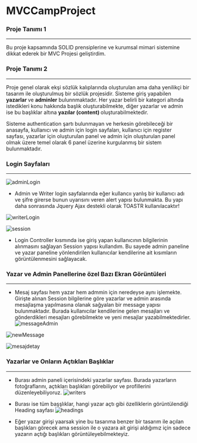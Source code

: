# MVCCampProject
### Proje Tanımı 1
<hr>
Bu proje kapsamında SOLID prensiplerine ve kurumsal mimari sistemine dikkat ederek bir MVC Projesi geliştirdim. 

### Proje Tanımı 2
<hr>

Proje genel olarak ekşi sözlük kalıplarında oluşturulan ama daha yenilikçi bir tasarım ile oluşturulmuş bir sözlük projesidir. Sisteme giriş yapabilen <b> yazarlar </b> ve <b>adminler</b> bulunnmaktadır. Her yazar belirli bir kategori altında istedikleri konu hakkında başlık oluşturabilmekte, diğer yazarlar ve admin ise bu başlıklar altına <b>yazılar (content) </b> oluşturabilmektedir.

Sisteme authentication şartı bulunmayan ve herkesin görebileceği bir anasayfa, kullanıcı ve admin için login sayfaları, kullanıcı için register sayfası, yazarlar için oluşturulan panel ve admin için oluşturulan panel olmak üzere temel olarak 6 panel üzerine kurgulanmış bir sistem bulunmaktadır. 

### Login Sayfaları 
<hr>

![adminLogin](https://user-images.githubusercontent.com/54038172/134563521-6028ad25-9819-4226-b53e-6aa66a36d64d.png)

* Admin ve Writer login sayfalarında eğer kullancıı yanlış bir kullanıcı adı ve şifre girerse bunun uyarısını veren alert yapısı bulunmakta. Bu yapı daha sonrasında Jquery Ajax destekli olarak TOASTR kullanılacaktır! 

![writerLogin](https://user-images.githubusercontent.com/54038172/134557203-8ba94141-1d58-485e-80f4-5db9e23cba8b.PNG)

![session](https://user-images.githubusercontent.com/54038172/134557229-1d10b0b7-7fe0-473e-940a-e85307579e21.PNG)
* Login Controller kısmında ise giriş yapan kullanıcının bilgilerinin alınmasını sağlayan Session yapısı kullandım. Bu sayede admin paneline ve yazar paneline yönlendirilen kullanıcılar kendilerine ait kısımların görüntülenmesini sağlayacak.

### Yazar ve Admin Panellerine özel Bazı Ekran Görüntüleri
<hr>

* Mesaj sayfası hem yazar hem admmin için neredeyse aynı işlemekte. Girişte alınan Session bilgilerine göre yazarlar ve admin arasında mesajlaşma yapılmasına olanak sağyalan bir message yapısı bulunmaktadır. Burada kullanıcılar kendilerine gelen mesajları ve gönderdikleri mesajları görebilmekte ve yeni mesajlar yazabilmektedirler. 
![messageAdmin](https://user-images.githubusercontent.com/54038172/134557810-706e83fc-2fec-4cc0-95f5-8f8c90daa75d.PNG)

![newMessage](https://user-images.githubusercontent.com/54038172/134558424-e111f95b-655a-4311-9957-d5413b8b21a5.PNG)

![mesajdetay](https://user-images.githubusercontent.com/54038172/134558886-5fd0c80c-3855-4a81-96ed-57d1c1fe118f.PNG)

### Yazarlar ve Onların Açtıkları Başlıklar
<hr>

* Burası admin paneli içerisindeki yazarlar sayfası. Burada yazarların fotoğraflarını, açtıkları başlıkları görebiliyor ve profillerini düzenleyebiliyoruz.
![writers](https://user-images.githubusercontent.com/54038172/134563018-a44f1bea-16eb-483b-9211-e482ec25268e.PNG)

* Burası ise tüm başşlıklar, hangi yazar açtı gibi özelliklerin görüntülendiği Heading sayfası
![headings](https://user-images.githubusercontent.com/54038172/134563340-b0d65e4f-aba0-467d-b539-feb1605a45b5.PNG)
* Eğer yazar girişi yaarsak yine bu tasarıma benzer bir tasarım ile açılan başlıkları görecek ama session ile o yazara ait girişi aldığımız için sadece yazarın açtığı başlıkları görüntüleyebilmekteyiz. 


